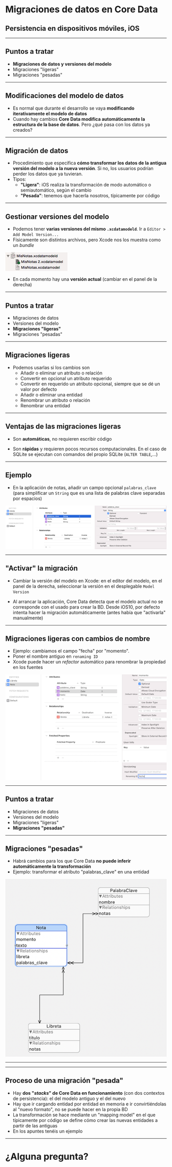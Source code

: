 <!-- .slide: class="titulo" --> 

# Migraciones de datos en Core Data
## Persistencia en dispositivos móviles, iOS


---

## Puntos a tratar

- **Migraciones de datos y versiones del modelo**
- Migraciones "ligeras"
- Migraciones "pesadas"


---

## Modificaciones del modelo de datos

- Es normal que durante el desarrollo se vaya **modificando iterativamente el modelo de datos**
- Cuando hay cambios **Core Data modifica automáticamente la estructura de la base de datos**. Pero ¿qué pasa con los datos ya creados?

---

## Migración de datos

- Procedimiento que especifica **cómo transformar los datos de la antigua versión del modelo a la nueva versión**. Si no, los usuarios podrían perder los datos que ya tuvieran.
- Tipos:
  + **"Ligera"**: iOS realiza la transformación de modo automático o semiautomático, según el cambio
  + **"Pesada"**: tenemos que hacerla nosotros, típicamente por código


---

## Gestionar versiones del modelo

- Podemos tener **varias versiones del mismo `.xcdatamodeld`**. Ir a `Editor > Add Model Version...`
- Físicamente son distintos archivos, pero Xcode nos los muestra como un *bundle*

![](img/versiones_modelos.png)

- En cada momento hay una **versión actual** (cambiar en el panel de la derecha)

---


## Puntos a tratar

- Migraciones de datos
- Versiones del modelo
- **Migraciones "ligeras"**
- Migraciones "pesadas"


---

## Migraciones ligeras


- Podemos usarlas si los cambios son
  - Añadir o eliminar un atributo o relación
  - Convertir en opcional un atributo requerido
  - Convertir en requerido un atributo opcional, siempre que se dé un valor por defecto
  - Añadir o eliminar una entidad
  - Renombrar un atributo o relación
  - Renombrar una entidad

---

## Ventajas de las migraciones ligeras

- Son **automáticas**, no requieren escribir código

- Son **rápidas** y requieren pocos recursos computacionales. En el caso de SQLite se ejecutan con comandos del propio SQLite (`ALTER TABLE`,...)

---

## Ejemplo

- En la aplicación de notas, añadir un campo opcional `palabras_clave` (para simplificar un `String` que es una lista de palabras clave separadas por espacios)


![](img/nuevo_atributo.png)


---


## "Activar" la migración

- Cambiar la versión del modelo en Xcode: en el editor del modelo, en el panel de la derecha, seleccionar la versión en el desplegable `Model Version`

- Al arrancar la aplicación, Core Data detecta que el modelo actual no se corresponde con el usado para crear la BD. Desde iOS10, por defecto intenta hacer la migración automáticamente (antes había que "activarla" manualmente)

---

## Migraciones ligeras con cambios de nombre

- Ejemplo: cambiamos el campo "fecha" por "momento". 
- Poner el nombre antiguo en `renaming ID`
- Xcode puede hacer un *refactor* automático para renombrar la propiedad en los fuentes 

![](img/renaming.png) <!-- .element: class="r-stretch" -->



---

## Puntos a tratar

- Migraciones de datos
- Versiones del modelo
- Migraciones "ligeras"
- **Migraciones "pesadas"**



---

## Migraciones "pesadas"

- Habrá cambios para los que Core Data **no puede inferir automáticamente la transformación**
- Ejemplo: transformar el atributo "palabras_clave" en una entidad

![](img/palabras_clave_relacion.png)

---

<!-- .slide:  data-background-image="http://s3-eu-west-1.amazonaws.com/rankia/images/valoraciones/0007/1876/gandalf-pp-meme-generator-huid-insensatos-huid-877350.png?1339769086" -->


---

## Proceso de una migración "pesada"


- Hay **dos "*stacks*" de Core Data en funcionamiento** (con dos contextos de persistencia): el del modelo antiguo y el del nuevo
- Hay que ir cargando entidad por entidad en memoria e ir convirtiéndolas al "nuevo formato", no se puede hacer en la propia BD
- La transformación se hace mediante un "mapping model" en el que típicamente por código se define cómo crear las nuevas entidades a partir de las antiguas
- En los apuntes tenéis un ejemplo 


---



# ¿Alguna pregunta?